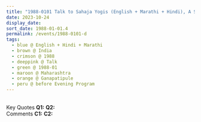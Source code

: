 ```yaml
---
title: "1988-0101 Talk to Sahaja Yogis (English + Marathi + Hindi), A Sinless Life, before the Evening Program, Gaṇapatīpuḷe, Maharashtra, India"
date: 2023-10-24
display_date: 
sort_date: 1988-01-01.4
permalink: /events/1988-0101-d
tags:
  - blue @ English + Hindi + Marathi
  - brown @ India
  - crimson @ 1988
  - deeppink @ Talk
  - green @ 1988-01
  - maroon @ Maharashtra
  - orange @ Ganapatipule
  - peru @ before Evening Program
---
```


<br>

<wave-list>
  <list-title color="DarkSeaGreen" width="55">Key Quotes</list-title>
  <list-item color="BlanchedAlmond" width="280"><b>Q1:</b> <i></i></list-item>
  <list-item color="Lavender" width="280"><b>Q2:</b> <i></i></list-item>
</wave-list>

<br>

<wave-list>
  <list-title color="DarkSeaGreen" width="55">Comments</list-title>
  <list-item color="BlanchedAlmond" width="280"><b>C1:</b> <i></i></list-item>
  <list-item color="Lavender" width="280"><b>C2:</b> <i></i></list-item>
</wave-list>